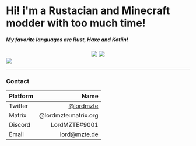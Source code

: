 # Hi! i'm a Rustacian and Minecraft modder with too much time!

##### My favorite languages are Rust, Haxe and Kotlin!

<div align="center">
    <img src="https://github-readme-stats.vercel.app/api?username=lordmzte&show_icons=true&theme=dracula" />
    <img src="https://github-readme-stats.vercel.app/api/top-langs/?username=lordmzte&theme=dracula&layout=compact" />
</div>
<a href="https://github.com/ryo-ma/github-profile-trophy"><img src="https://github-profile-trophy.vercel.app/?username=lordmzte&theme=dracula" /></a/>
<hr />

### Contact
| Platform | Name                                      |
| :------- | ----------------------------------------: |
| Twitter  | [@lordmzte](https://twitter.com/LordMZTE) |
| Matrix   | @lordmzte:matrix.org                      |
| Discord  | LordMZTE#9001                             |
| Email    | lord@mzte.de                              |
